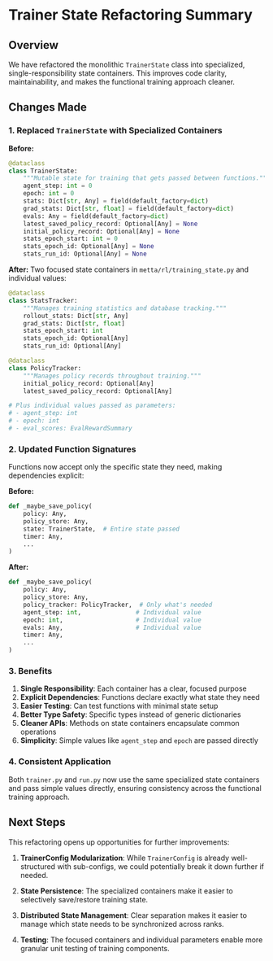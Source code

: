 # Trainer State Refactoring Summary

## Overview

We have refactored the monolithic `TrainerState` class into specialized, single-responsibility state containers. This improves code clarity, maintainability, and makes the functional training approach cleaner.

## Changes Made

### 1. Replaced `TrainerState` with Specialized Containers

**Before:**
```python
@dataclass
class TrainerState:
    """Mutable state for training that gets passed between functions."""
    agent_step: int = 0
    epoch: int = 0
    stats: Dict[str, Any] = field(default_factory=dict)
    grad_stats: Dict[str, float] = field(default_factory=dict)
    evals: Any = field(default_factory=dict)
    latest_saved_policy_record: Optional[Any] = None
    initial_policy_record: Optional[Any] = None
    stats_epoch_start: int = 0
    stats_epoch_id: Optional[Any] = None
    stats_run_id: Optional[Any] = None
```

**After:** Two focused state containers in `metta/rl/training_state.py` and individual values:

```python
@dataclass
class StatsTracker:
    """Manages training statistics and database tracking."""
    rollout_stats: Dict[str, Any]
    grad_stats: Dict[str, float]
    stats_epoch_start: int
    stats_epoch_id: Optional[Any]
    stats_run_id: Optional[Any]

@dataclass
class PolicyTracker:
    """Manages policy records throughout training."""
    initial_policy_record: Optional[Any]
    latest_saved_policy_record: Optional[Any]

# Plus individual values passed as parameters:
# - agent_step: int
# - epoch: int
# - eval_scores: EvalRewardSummary
```

### 2. Updated Function Signatures

Functions now accept only the specific state they need, making dependencies explicit:

**Before:**
```python
def _maybe_save_policy(
    policy: Any,
    policy_store: Any,
    state: TrainerState,  # Entire state passed
    timer: Any,
    ...
)
```

**After:**
```python
def _maybe_save_policy(
    policy: Any,
    policy_store: Any,
    policy_tracker: PolicyTracker,  # Only what's needed
    agent_step: int,               # Individual value
    epoch: int,                    # Individual value
    evals: Any,                    # Individual value
    timer: Any,
    ...
)
```

### 3. Benefits

1. **Single Responsibility**: Each container has a clear, focused purpose
2. **Explicit Dependencies**: Functions declare exactly what state they need
3. **Easier Testing**: Can test functions with minimal state setup
4. **Better Type Safety**: Specific types instead of generic dictionaries
5. **Cleaner APIs**: Methods on state containers encapsulate common operations
6. **Simplicity**: Simple values like `agent_step` and `epoch` are passed directly

### 4. Consistent Application

Both `trainer.py` and `run.py` now use the same specialized state containers and pass simple values directly, ensuring consistency across the functional training approach.

## Next Steps

This refactoring opens up opportunities for further improvements:

1. **TrainerConfig Modularization**: While `TrainerConfig` is already well-structured with sub-configs, we could potentially break it down further if needed.

2. **State Persistence**: The specialized containers make it easier to selectively save/restore training state.

3. **Distributed State Management**: Clear separation makes it easier to manage which state needs to be synchronized across ranks.

4. **Testing**: The focused containers and individual parameters enable more granular unit testing of training components.
